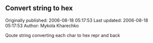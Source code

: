 ## Convert string to hex 
Originally published: 2006-08-18 05:17:53 
Last updated: 2006-08-18 05:17:53 
Author: Mykola Kharechko 
 
Qoute string converting each char to hex repr and back